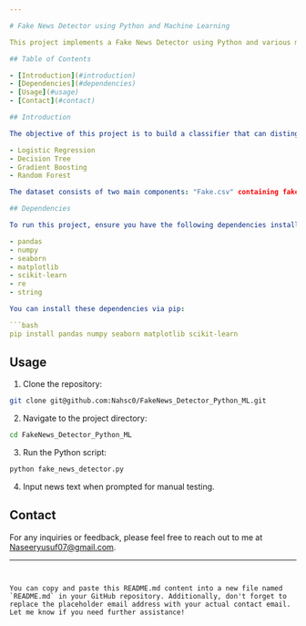 ```yaml
---

# Fake News Detector using Python and Machine Learning

This project implements a Fake News Detector using Python and various machine learning algorithms. It analyzes textual data to classify news articles as either fake or not fake (i.e., real).

## Table of Contents

- [Introduction](#introduction)
- [Dependencies](#dependencies)
- [Usage](#usage)
- [Contact](#contact)

## Introduction

The objective of this project is to build a classifier that can distinguish between fake and genuine news articles. It uses the following machine learning algorithms for classification:

- Logistic Regression
- Decision Tree
- Gradient Boosting
- Random Forest

The dataset consists of two main components: "Fake.csv" containing fake news articles and "True.csv" containing genuine news articles. The project preprocesses the textual data, vectorizes it using TF-IDF, and then trains various machine learning models.

## Dependencies

To run this project, ensure you have the following dependencies installed:

- pandas
- numpy
- seaborn
- matplotlib
- scikit-learn
- re
- string

You can install these dependencies via pip:

```bash
pip install pandas numpy seaborn matplotlib scikit-learn
```

## Usage

1. Clone the repository:

```bash
git clone git@github.com:Nahsc0/FakeNews_Detector_Python_ML.git
```

2. Navigate to the project directory:

```bash
cd FakeNews_Detector_Python_ML
```

3. Run the Python script:

```bash
python fake_news_detector.py
```

4. Input news text when prompted for manual testing.

## Contact

For any inquiries or feedback, please feel free to reach out to me at [Naseeryusuf07@gmail.com](mailto:Naseeryusuf07@gmail.com).

---
```


You can copy and paste this README.md content into a new file named `README.md` in your GitHub repository. Additionally, don't forget to replace the placeholder email address with your actual contact email. Let me know if you need further assistance!
